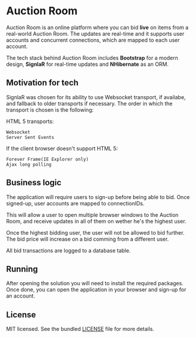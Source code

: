Auction Room
============

Auction Room is an online platform where you can bid **live** on items from a real-world Auction Room. 
The updates are real-time and it supports user accounts and concurrent connections, which are mapped to each user account.

The tech stack behind Auction Room includes **Bootstrap** for a modern design, **SignlaR** for real-time updates and **NHibernate** as an ORM.


Motivation for tech
-------------------
SignlaR was chosen for its ability to use Websocket transport, if availabe, and fallback to older transports if necessary. 
The order in which the transport is chosen is the following:

HTML 5 transports:

	Websocket
	Server Sent Events
	
If the client browser doesn't support HTML 5:

	Forever Frame(IE Explorer only)
	Ajax long polling


Business logic
--------------
The application will require users to sign-up before being able to bid. Once signed-up, user accounts are mapped to connectionIDs. 

This will allow a user to open multiple browser windows to the Auction Room, and receive updates in all of them on wether he's the highest user.

Once the highest bidding user, the user will not be allowed to bid further. The bid price will increase on a bid comming from a different user.

All bid transactions are logged to a database table.

	
Running
-------
After opening the solution you will need to install the required packages. 
Once done, you can open the application in your browser and sign-up for an account.


License
-------
MIT licensed. See the bundled [LICENSE](LICENSE.md) file for more details.
